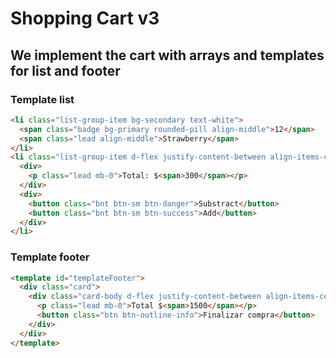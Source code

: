 # Shopping Cart v3

## We implement the cart with arrays and templates for list and footer

### Template list
```html
<li class="list-group-item bg-secondary text-white">
  <span class="badge bg-primary rounded-pill align-middle">12</span>
  <span class="lead align-middle">Strawberry</span>
</li>
<li class="list-group-item d-flex justify-content-between align-items-center">
  <div>
    <p class="lead mb-0">Total: $<span>300</span></p>
  </div>
  <div>
    <button class="bnt btn-sm btn-danger">Substract</button>
    <button class="bnt btn-sm btn-success">Add</button>
  </div>
</li>
```

### Template footer
```html
<template id="templateFooter">
  <div class="card">
    <div class="card-body d-flex justify-content-between align-items-center">
      <p class="lead mb-0">Total $<span>1500</span></p>
      <button class="btn btn-outline-info">Finalizar compra</button>
    </div>
  </div>
</template>
```
